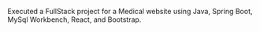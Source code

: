 Executed a FullStack project for a Medical website using Java, Spring Boot, MySql Workbench, 
React, and Bootstrap.